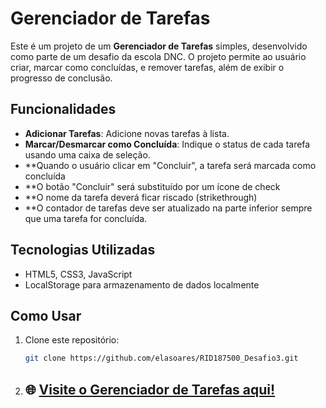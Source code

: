 # Gerenciador de Tarefas

Este é um projeto de um **Gerenciador de Tarefas** simples, desenvolvido como parte de um desafio da escola DNC. O projeto permite ao usuário criar, marcar como concluídas, e remover tarefas, além de exibir o progresso de conclusão.

## Funcionalidades

- **Adicionar Tarefas**: Adicione novas tarefas à lista.
- **Marcar/Desmarcar como Concluída**: Indique o status de cada tarefa usando uma caixa de seleção.
- **Quando o usuário clicar em "Concluir", a tarefa será marcada como concluída
- **O botão "Concluir" será substituído por um ícone de check
- **O nome da tarefa deverá ficar riscado (strikethrough)
- **O contador de tarefas deve ser atualizado na parte inferior sempre que uma tarefa for concluída.
## Tecnologias Utilizadas

- HTML5, CSS3, JavaScript
- LocalStorage para armazenamento de dados localmente

## Como Usar

1. Clone este repositório:
   ```bash
   git clone https://github.com/elasoares/RID187500_Desafio3.git
2. ## 🌐 [Visite o Gerenciador de Tarefas aqui!](https://elasoares.github.io/RID187500_Desafio3/)

